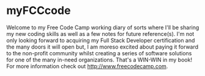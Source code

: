 # myFCCcode

Welcome to my Free Code Camp working diary of sorts where I'll be sharing my new coding skills as well as a few notes for future reference(s).  I'm not only looking forward to acquiring my Full Stack Developer certification and the many doors it will open but, I am moreso excited about paying it forward to the non-profit community whilst creating a series of software solutions for one of the many in-need organizations.  That's a WIN-WIN in my book!  For more information check out http://www.freecodecamp.com.
